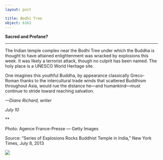 ```yaml
---
layout: post

title: Bodhi Tree
object: 6161
---
```

**Sacred and Profane?**

****

The Indian temple complex near the Bodhi Tree under which the Buddha is thought to have attained enlightenment was wracked by explosions this week. It was likely a terrorist attack, though no culprit has been named. The holy place is a UNESCO World Heritage site.

One imagines this youthful Buddha, by appearance classically Greco-Roman thanks to the intercultural trade winds that scattered Buddhism throughout Asia, would rue the distance he—and humankind—must continue to stride toward reaching salvation.

*—Diane Richard, writer*

*July 10*

**

Photo: Agence France-Presse — Getty Images

Source: “Series of Explosions Rocks Buddhist Temple in India,” New York Times, July 8, 2013 

![]({{siteurl.base}}/images/NewsFlash_Richard_BodhiTemple7.10-1.jpeg)
